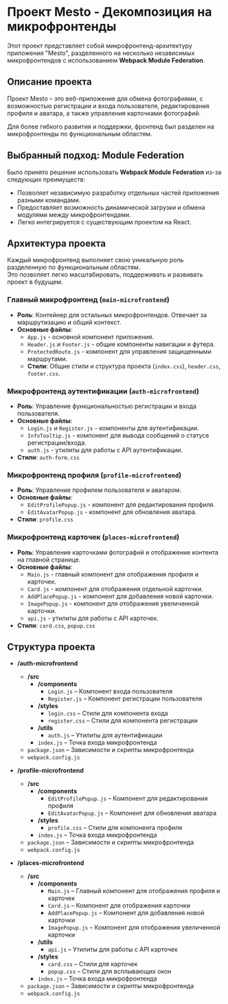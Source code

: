 # Проект Mesto - Декомпозиция на микрофронтенды

Этот проект представляет собой микрофронтенд-архитектуру приложения "Mesto", разделенного на несколько независимых микрофронтендов с использованием **Webpack Module Federation**.

## Описание проекта

Проект Mesto – это веб-приложение для обмена фотографиями, с возможностью регистрации и входа пользователя, редактирования профиля и аватара, а также управления карточками фотографий.

Для более гибкого развития и поддержки, фронтенд был разделен на микрофронтенды по функциональным областям.

## Выбранный подход: Module Federation

Было принято решение использовать **Webpack Module Federation** из-за следующих преимуществ:
- Позволяет независимую разработку отдельных частей приложения разными командами.
- Предоставляет возможность динамической загрузки и обмена модулями между микрофронтендами.
- Легко интегрируется с существующим проектом на React.

## Архитектура проекта
Каждый микрофронтенд выполняет свою уникальную роль разделенную по функциональным областям.  
Это позволяет легко масштабировать, поддерживать и развивать проект в будущем.  

### Главный микрофронтенд (`main-microfrontend`)
- **Роль**: Контейнер для остальных микрофронтендов. Отвечает за маршрутизацию и общий контекст.
- **Основные файлы**:
  - `App.js` - основной компонент приложения.
  - `Header.js` и `Footer.js` - общие компоненты навигации и футера.
  - `ProtectedRoute.js` - компонент для управления защищенными маршрутами.
  - **Стили**: Общие стили и структура проекта (`index.css`), `header.css`, `footer.css`.

### Микрофронтенд аутентификации (`auth-microfrontend`)
- **Роль**: Управление функциональностью регистрации и входа пользователя.
- **Основные файлы**:
  - `Login.js` и `Register.js` - компоненты для аутентификации.
  - `InfoTooltip.js` - компонент для вывода сообщений о статусе регистрации/входа.
  - `auth.js` - утилиты для работы с API аутентификации.
- **Стили**: `auth-form.css`

### Микрофронтенд профиля (`profile-microfrontend`)
- **Роль**: Управление профилем пользователя и аватаром.
- **Основные файлы**:
  - `EditProfilePopup.js` - компонент для редактирования профиля.
  - `EditAvatarPopup.js` - компонент для обновления аватара.
- **Стили**: `profile.css`

### Микрофронтенд карточек (`places-microfrontend`)
- **Роль**: Управление карточками фотографий и отображение контента на главной странице.
- **Основные файлы**:
  - `Main.js` - главный компонент для отображения профиля и карточек.
  - `Card.js` - компонент для отображения отдельной карточки.
  - `AddPlacePopup.js` - компонент для добавления новой карточки.
  - `ImagePopup.js` - компонент для отображения увеличенной карточки.
  - `api.js` - утилиты для работы с API карточек.
- **Стили**: `card.css`, `popup.css`

## Структура проекта

- **/auth-microfrontend**
  - **/src**
    - **/components**
      - `Login.js` – Компонент входа пользователя
      - `Register.js` – Компонент регистрации пользователя
    - **/styles**
      - `login.css` – Стили для компонента входа
      - `register.css` – Стили для компонента регистрации
    - **/utils**
      - `auth.js` – Утилиты для аутентификации
    - `index.js` – Точка входа микрофронтенда
  - `package.json` – Зависимости и скрипты микрофронтенда
  - `webpack.config.js`

- **/profile-microfrontend**
  - **/src**
    - **/components**
      - `EditProfilePopup.js` – Компонент для редактирования профиля
      - `EditAvatarPopup.js` – Компонент для обновления аватара
    - **/styles**
      - `profile.css` – Стили для компонента профиля
    - `index.js` – Точка входа микрофронтенда
  - `package.json` – Зависимости и скрипты микрофронтенда
  - `webpack.config.js`

- **/places-microfrontend**
  - **/src**
    - **/components**
      - `Main.js` – Главный компонент для отображения профиля и карточек
      - `Card.js` – Компонент для отображения карточки
      - `AddPlacePopup.js` – Компонент для добавления новой карточки
      - `ImagePopup.js` – Компонент для отображения увеличенной карточки
    - **/utils**
      - `api.js` – Утилиты для работы с API карточек
    - **/styles**
      - `card.css` – Стили для карточек
      - `popup.css` – Стили для всплывающих окон
    - `index.js` – Точка входа микрофронтенда
  - `package.json` – Зависимости и скрипты микрофронтенда
  - `webpack.config.js`
